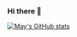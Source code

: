 ### Hi there 👋


[![May's GitHub stats](https://github-readme-stats.vercel.app/api?username=apdltpdl22)](https://github.com/anuraghazra/github-readme-stats)


<!--
**apdltpdl22/apdltpdl22** is a ✨ _special_ ✨ repository because its `README.md` (this file) appears on your GitHub profile.

Here are some ideas to get you started:

- 🔭 I’m currently working on ...
- 🌱 I’m currently learning ...
- 👯 I’m looking to collaborate on ...
- 🤔 I’m looking for help with ...
- 💬 Ask me about ...
- 📫 How to reach me: ...
- 😄 Pronouns: ...
- ⚡ Fun fact: ...
-->
